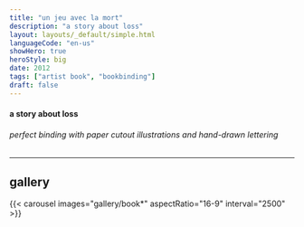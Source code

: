 ```yaml
---
title: "un jeu avec la mort"
description: "a story about loss"
layout: layouts/_default/simple.html
languageCode: "en-us"
showHero: true
heroStyle: big
date: 2012
tags: ["artist book", "bookbinding"]
draft: false
---
```

#### a story about loss
###### perfect binding with paper cutout illustrations and hand-drawn lettering
---

## gallery
{{< carousel images="gallery/book*" aspectRatio="16-9" interval="2500" >}}
